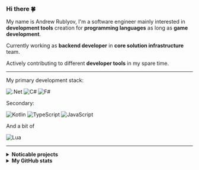 ### Hi there 🍀

My name is Andrew Rublyov, I'm a software engineer mainly interested in **development tools** creation for **programming languages** as long as **game development**.

Currently working as **backend developer** in **core solution infrastructure** team.

Actively contributing to different **developer tools** in my spare time.

---

My primary development stack:

![.Net](https://img.shields.io/badge/.NET-5C2D91?style=for-the-badge&logo=.net&logoColor=white)
![C#](https://img.shields.io/badge/c%23-%23239120?style=for-the-badge&logoColor=white)
![F#](https://img.shields.io/badge/f%23-5c2d91?style=for-the-badge&logoColor=white)

Secondary:

![Kotlin](https://img.shields.io/badge/kotlin-%230095D5.svg?style=for-the-badge&logo=kotlin&logoColor=white)
![TypeScript](https://img.shields.io/badge/typescript-%23007ACC.svg?style=for-the-badge&logo=typescript&logoColor=white)
![JavaScript](https://img.shields.io/badge/javascript-%23323330.svg?style=for-the-badge&logo=javascript&logoColor=%23F7DF1E)

And a bit of

![Lua](https://img.shields.io/badge/lua-%232C2D72.svg?style=for-the-badge&logo=lua&logoColor=white)

---

<details>
  <summary><b>Noticable projects</b></summary>
  
  <p align="center">
    <a href="https://github.com/seclerp/rider-efcore">
      <img src="https://github-readme-stats.vercel.app/api/pin/?username=seclerp&repo=rider-efcore&theme=tokyonight" />
    </a>
  </p>
  
  <p align="center">
    <a href="https://github.com/seclerp/rider-monogame">
      <img src="https://github-readme-stats.vercel.app/api/pin/?username=seclerp&repo=rider-monogame&theme=tokyonight" />
    </a>
  </p>
</details>

<details>
  <summary><b>My GitHub stats</b></summary>
  
  <p align="center">
    <img src="https://github-readme-stats.vercel.app/api?username=seclerp&show_icons=true&theme=tokyonight" />
  </p>

  <p align="center">
    <img src="https://github-readme-stats.vercel.app/api/top-langs/?username=seclerp&hide=html,css&show_icons=true&theme=tokyonight" />
  </p>
</details>


